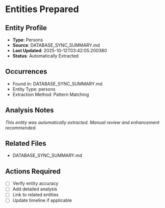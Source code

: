 # Entities Prepared

## Entity Profile
- **Type**: Persons
- **Source**: DATABASE_SYNC_SUMMARY.md
- **Last Updated**: 2025-10-12T03:42:05.200380
- **Status**: Automatically Extracted

## Occurrences
- Found in: DATABASE_SYNC_SUMMARY.md
- Entity Type: persons
- Extraction Method: Pattern Matching

## Analysis Notes
*This entity was automatically extracted. Manual review and enhancement recommended.*

## Related Files
- DATABASE_SYNC_SUMMARY.md

## Actions Required
- [ ] Verify entity accuracy
- [ ] Add detailed analysis
- [ ] Link to related entities
- [ ] Update timeline if applicable
